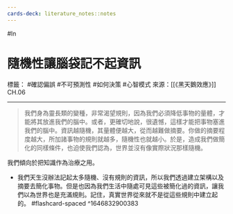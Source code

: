 ```yaml
---
cards-deck: literature_notes::notes
---
```


#ln 
# 隨機性讓腦袋記不起資訊
標籤： #確認偏誤 #不可預測性 #如何決策 #心智模式 
來源：[[《黑天鵝效應》]] CH.06

---

> 我們身為靈長類的變種，非常渴望規則，因為我們必須降低事物的量體，才能將其放進我們的腦中。或者，更確切地說，很遺憾，這樣才能把事物塞進我們的腦中。資訊越隨機，其量體便越大，從而越難做摘要。你做的摘要程度越大，所加諸事物的規則就越多，隨機性也就越小。於是，造成我們做簡化的同樣條件，也迫使我們認為，世界並沒有像實際狀況那樣隨機。


我們傾向於把知識作為治療之用。
- 我們天生沒辦法記起太多隨機、沒有規則的資訊，所以我們透過建立架構以及摘要去簡化事物。但是也因為我們生活中隨處可見這些被簡化過的資訊，讓我們以為世界也是充滿規則。記住，真實世界從來就不是從這些規則中建立起的。 #flashcard-spaced 
^1646832900383
